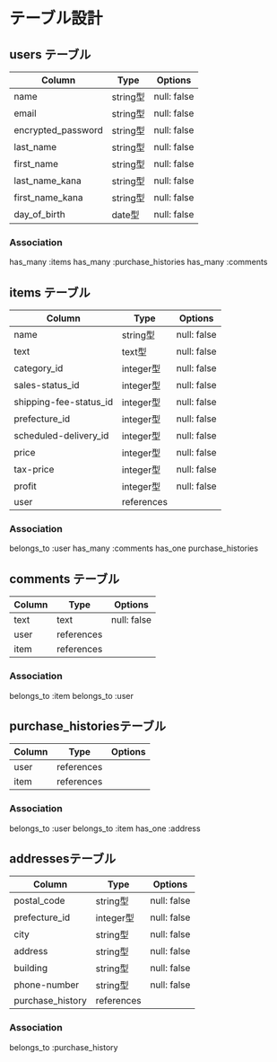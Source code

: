 # テーブル設計

## users テーブル
| Column             | Type   | Options     |
| ---------------    | ------ | ----------- |
| name               | string型 | null: false |
| email              | string型 | null: false |
| encrypted_password | string型 | null: false |
| last_name          | string型 | null: false |
| first_name         | string型 | null: false |
| last_name_kana     | string型 | null: false |
| first_name_kana    | string型 | null: false |
| day_of_birth       | date型   | null: false|
### Association
has_many :items
has_many :purchase_histories
has_many :comments 


## items テーブル
| Column                   | Type       | Options    |
| --------------------     | ---------- | -----------|
| name                     | string型   | null: false|
| text                     | text型     | null: false|
| category_id              | integer型  | null: false| 
| sales-status_id          | integer型  | null: false| 
| shipping-fee-status_id   | integer型  | null: false| 
| prefecture_id            | integer型  | null: false|  
| scheduled-delivery_id    | integer型  | null: false| 
| price                    | integer型  | null: false| 
| tax-price                | integer型  | null: false|
| profit                   | integer型  | null: false| 
| user                     | references | |
### Association
belongs_to :user
has_many :comments
has_one purchase_histories


## comments テーブル
| Column   | Type      | Options     |
| -------- | ------    | ----------- |
| text     | text      | null: false |
| user     | references| |
| item     | references| |
### Association
belongs_to :item
belongs_to :user


## purchase_historiesテーブル
| Column          | Type      | Options     |
| ------------    | ------    | ----------- |
| user            | references | |
| item            | references | |
### Association
belongs_to :user
belongs_to :item
has_one :address


## addressesテーブル
| Column          | Type       | Options     |
| ------------    | -----      | ----------- |
| postal_code     | string型   | null: false |
| prefecture_id   | integer型  | null: false |
| city            | string型   | null: false |
| address         | string型   | null: false |
| building        | string型   | null: false |
| phone-number    | string型   | null: false |
| purchase_history| references | |
### Association
belongs_to :purchase_history